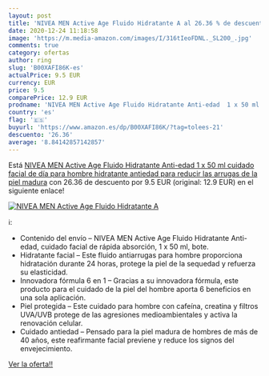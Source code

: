 ```yaml
---
layout: post
title: 'NIVEA MEN Active Age Fluido Hidratante A al 26.36 % de descuento'
date: 2020-12-24 11:18:58
image: 'https://m.media-amazon.com/images/I/316tIeoFDNL._SL200_.jpg'
comments: true
category: ofertas
author: ring
slug: 'B00XAFI86K-es'
actualPrice: 9.5 EUR
currency: EUR
price: 9.5
comparePrice: 12.9 EUR
prodname: 'NIVEA MEN Active Age Fluido Hidratante Anti-edad  1 x 50 ml   cuidado facial de día para hombre  hidratante antiedad para reducir las arrugas de la piel madura'
country: 'es'
flag: '🇪🇸'
buyurl: 'https://www.amazon.es/dp/B00XAFI86K/?tag=tolees-21'
descuento: '26.36'
average: '8.84142857142857'
---
```


Está [NIVEA MEN Active Age Fluido Hidratante Anti-edad  1 x 50 ml   cuidado facial de día para hombre  hidratante antiedad para reducir las arrugas de la piel madura](https://www.amazon.es/dp/B00XAFI86K/?tag=tolees-21) con 26.36 de descuento por 9.5 EUR (original: 12.9 EUR) en el siguiente enlace!

[![NIVEA MEN Active Age Fluido Hidratante A](https://m.media-amazon.com/images/I/316tIeoFDNL._SL200_.jpg)](https://www.amazon.es/dp/B00XAFI86K/?tag=tolees-21)

ℹ️:

- Contenido del envío – NIVEA MEN Active Age Fluido Hidratante Anti-edad, cuidado facial de rápida absorción, 1 x 50 ml, bote.
- Hidratante facial – Este fluido antiarrugas para hombre proporciona hidratación durante 24 horas, protege la piel de la sequedad y refuerza su elasticidad.
- Innovadora fórmula 6 en 1 – Gracias a su innovadora fórmula, este producto para el cuidado de la piel del hombre aporta 6 beneficios en una sola aplicación.
- Piel protegida – Este cuidado para hombre con cafeína, creatina y filtros UVA/UVB protege de las agresiones medioambientales y activa la renovación celular.
- Cuidado antiedad – Pensado para la piel madura de hombres de más de 40 años, este reafirmante facial previene y reduce los signos del envejecimiento.

[Ver la oferta!!](https://www.amazon.es/dp/B00XAFI86K/?tag=tolees-21)

